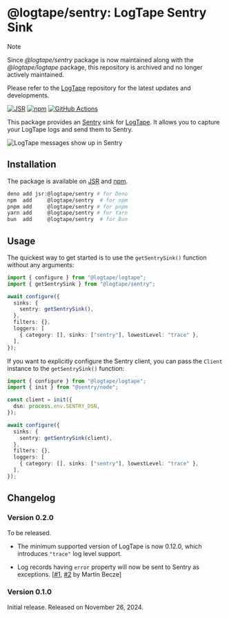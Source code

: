 @logtape/sentry: LogTape Sentry Sink
====================================

> [!NOTE]
> Since *@logtape/sentry* package is now maintained along with
> the *@logtape/logtape* package, this repository is archived and no longer
> actively maintained.
>
> Please refer to the [LogTape](https://github.com/dahlia/logtape) repository
> for the latest updates and developments.

[![JSR][JSR badge]][JSR]
[![npm][npm badge]][npm]
[![GitHub Actions][GitHub Actions badge]][GitHub Actions]

This package provides an [Sentry] sink for [LogTape]. It allows you to
capture your LogTape logs and send them to Sentry.

![LogTape messages show up in Sentry](./screenshot.png)

[JSR]: https://jsr.io/@logtape/sentry
[JSR badge]: https://jsr.io/badges/@logtape/sentry
[npm]: https://www.npmjs.com/package/@logtape/sentry
[npm badge]: https://img.shields.io/npm/v/@logtape/sentry?logo=npm
[GitHub Actions]: https://github.com/dahlia/logtape-sentry/actions/workflows/main.yaml
[GitHub Actions badge]: https://github.com/dahlia/logtape-sentry/actions/workflows/main.yaml/badge.svg
[Sentry]: https://sentry.io/
[LogTape]: https://logtape.org/


Installation
------------

The package is available on [JSR] and [npm].

~~~~ bash
deno add jsr:@logtape/sentry # for Deno
npm  add     @logtape/sentry  # for npm
pnpm add     @logtape/sentry # for pnpm
yarn add     @logtape/sentry # for Yarn
bun  add     @logtape/sentry  # for Bun
~~~~


Usage
-----

The quickest way to get started is to use the `getSentrySink()` function
without any arguments:

~~~~ typescript
import { configure } from "@logtape/logtape";
import { getSentrySink } from "@logtape/sentry";

await configure({
  sinks: {
    sentry: getSentrySink(),
  },
  filters: {},
  loggers: [
    { category: [], sinks: ["sentry"], lowestLevel: "trace" },
  ],
});
~~~~

If you want to explicitly configure the Sentry client, you can pass the
`Client` instance to the `getSentrySink()` function:

~~~~ typescript
import { configure } from "@logtape/logtape";
import { init } from "@sentry/node";

const client = init({
  dsn: process.env.SENTRY_DSN,
});

await configure({
  sinks: {
    sentry: getSentrySink(client),
  },
  filters: {},
  loggers: [
    { category: [], sinks: ["sentry"], lowestLevel: "trace" },
  ],
});
~~~~


Changelog
---------

### Version 0.2.0

To be released.

 -  The minimum supported version of LogTape is now 0.12.0, which introduces
    `"trace"` log level support.

 -  Log records having `error` property will now be sent to Sentry as
    exceptions.  [[#1], [#2] by Martin Becze]

[#1]: https://github.com/dahlia/logtape-sentry/issues/1
[#2]: https://github.com/dahlia/logtape-sentry/pull/2

### Version 0.1.0

Initial release.  Released on November 26, 2024.
